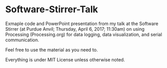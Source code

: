 # Software-Stirrer-Talk

Exmaple code and PowerPoint presentation from my talk at the Software Stirrer (at Purdue Anvil; Thursday, April 6, 2017; 11:30am) on using Processing (Processing.org) for data logging, data visualization, and serial communication.


Feel free to use the material as you need to.

Everything is under MIT License unless otherwise noted.
